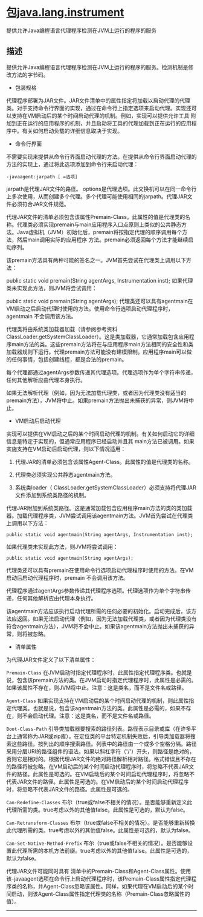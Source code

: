 #   [包java.lang.instrument](https://docs.oracle.com/javase/8/docs/api/java/lang/instrument/package-summary.html)

提供允许Java编程语言代理程序检测在JVM上运行的程序的服务

##  描述

提供允许Java编程语言代理程序检测在JVM上运行的程序的服务。检测机制是修改方法的字节码。

-   包装规格

代理程序部署为JAR文件。JAR文件清单中的属性指定将加载以启动代理的代理类。对于支持命令行界面的实现，通过在命令行上指定选项来启动代理。实现还可以支持在VM启动后的某个时间启动代理的机制。例如，实现可以提供允许工具 附加到正在运行的应用程序的机制，并且启动将工具的代理加载到正在运行的应用程序中。有关如何启动负载的详细信息取决于实现。

-   命令行界面

不需要实现来提供从命令行界面启动代理的方法。在提供从命令行界面启动代理的方法的实现上，通过将此选项添加到命令行来启动代理：

```
-javaagent:jarpath [ =选项]
```

jarpath是代理JAR文件的路径。 options是代理选项。此交换机可以在同一命令行上多次使用，从而创建多个代理。多个代理可能使用相同的jarpath。代理JAR文件必须符合JAR文件规范。

代理JAR文件的清单必须包含该属性Premain-Class。此属性的值是代理类的名称。代理类必须实现premain与main应用程序入口点原则上类似的公共静态方法。Java虚拟机（JVM）初始化后，premain将按指定代理的顺序调用每个方法，然后main调用实际的应用程序 方法。premain必须返回每个方法才能继续启动序列。

该premain方法具有两种可能的签名之一。JVM首先尝试在代理类上调用以下方法：

public static void premain(String agentArgs, Instrumentation inst);
如果代理类未实现此方法，则JVM将尝试调用：

public static void premain(String agentArgs);
代理类还可以具有agentmain在VM启动之后启动代理时使用的方法。使用命令行选项启动代理程序时，agentmain 不会调用该方法。

代理类将由系统类加载器加载（请参阅参考资料ClassLoader.getSystemClassLoader）。这是类加载器，它通常加载包含应用程序main方法的类。这些premain方法将在与应用程序main方法相同的安全性和类加载器规则下运行。代理premain方法可能没有建模限制。应用程序main可以做的任何事情，包括创建线程，都是合法的premain。

每个代理都通过agentArgs参数传递其代理选项。代理选项作为单个字符串传递，任何其他解析应由代理本身执行。

如果无法解析代理（例如，因为无法加载代理类，或者因为代理类没有适当的premain方法），JVM将中止。如果premain方法抛出未捕获的异常，则JVM将中止。

-   VM启动后启动代理

实现可以提供在VM启动之后的某个时间启动代理的机制。有关如何启动它的详细信息是特定于实现的，但通常应用程序已经启动并且其 main方法已被调用。如果实施支持在VM启动后启动代理，则以下情况适用：

1.  代理JAR的清单必须包含该属性Agent-Class。此属性的值是代理类的名称。

2.  代理类必须实现公共静态agentmain方法。

3.  系统类loader（ ClassLoader.getSystemClassLoader）必须支持将代理JAR文件添加到系统类路径的机制。

代理JAR附加到系统类路径。这是通常加载包含应用程序main方法的类的类加载器。加载代理程序类，JVM尝试调用该agentmain方法。JVM首先尝试在代理类上调用以下方法：

```
public static void agentmain(String agentArgs, Instrumentation inst);
```

如果代理类未实现此方法，则JVM将尝试调用：

```
public static void agentmain(String agentArgs);
```

代理类还可以具有premain在使用命令行选项启动代理程序时使用的方法。在VM启动后启动代理程序时，premain 不会调用该方法。

代理程序通过agentArgs参数传递其代理程序选项。代理选项作为单个字符串传递，任何其他解析应由代理本身执行。

该agentmain方法应该执行启动代理所需的任何必要的初始化。启动完成后，该方法应返回。如果无法启动代理（例如，因为无法加载代理类，或者因为代理类没有符合agentmain方法），JVM将不会中止。如果该agentmain方法抛出未捕获的异常，则将被忽略。

-   清单属性

为代理JAR文件定义了以下清单属性：

`Premain-Class`
在JVM启动时指定代理程序时，此属性指定代理程序类。也就是说，包含该premain方法的类。在JVM启动时指定代理程序时，此属性是必需的。如果该属性不存在，则JVM将中止。注意：这是类名，而不是文件名或路径。

`Agent-Class`
如果实现支持在VM启动后的某个时间启动代理的机制，则此属性指定代理类。也就是说，包含该agentmain方法的类。此属性是必需的，如果不存在，则不会启动代理。注意：这是类名，而不是文件名或路径。

`Boot-Class-Path`
引导类加载器要搜索的路径列表。路径表示目录或库（在许多平台上通常称为JAR或zip库）。在定位类的平台特定机制失败后，引导类加载器将搜索这些路径。按列出的顺序搜索路径。列表中的路径由一个或多个空格分隔。路径采用分层URI的路径组件的语法。如果以斜杠字符（'/'）开头，则路径是绝对的，否则它是相对的。根据代理JAR文件的绝对路径解析相对路径。格式错误且不存在的路径将被忽略。在VM启动后的某个时间启动代理程序时，将忽略不代表JAR文件的路径。此属性是可选的。在VM启动后的某个时间启动代理程序时，将忽略不代表JAR文件的路径。此属性是可选的。在VM启动后的某个时间启动代理程序时，将忽略不代表JAR文件的路径。此属性是可选的。

`Can-Redefine-Classes`
布尔（true或false不相关的情况）。是否能够重新定义此代理所需的类。true考虑以外的其他值false。此属性是可选的，默认为false。

`Can-Retransform-Classes`
布尔（true或false不相关的情况）。是否能够重新转换此代理所需的类。true考虑以外的其他值false。此属性是可选的，默认为false。

`Can-Set-Native-Method-Prefix`
布尔（true或false不相关的情况）。是否能够设置此代理所需的本机方法前缀。true考虑以外的其他值false。此属性是可选的，默认为false。

代理JAR文件可能同时具有 清单中的Premain-Class和Agent-Class属性。使用该-javaagent选项在命令行上启动代理程序时，该Premain-Class属性指定代理程序类的名称，并Agent-Class忽略该属性。同样，如果代理在VM启动后的某个时间启动，则该Agent-Class属性指定代理类的名称（Premain-Class忽略属性的值）。

----
